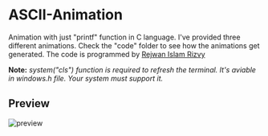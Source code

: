 # ASCII-Animation
Animation with just "printf" function in C language. I've provided three different animations. Check the "code" folder to see how the animations get generated. The code is programmed by [Rejwan Islam Rizvy](https://www.facebook.com/RIR360)

**Note:** *system("cls") function is required to refresh the terminal. It's aviable in windows.h file. Your system must support it.*

## Preview
![preview](https://user-images.githubusercontent.com/50569315/110948897-1cee0680-836c-11eb-9c33-f8bce0949a95.gif)
